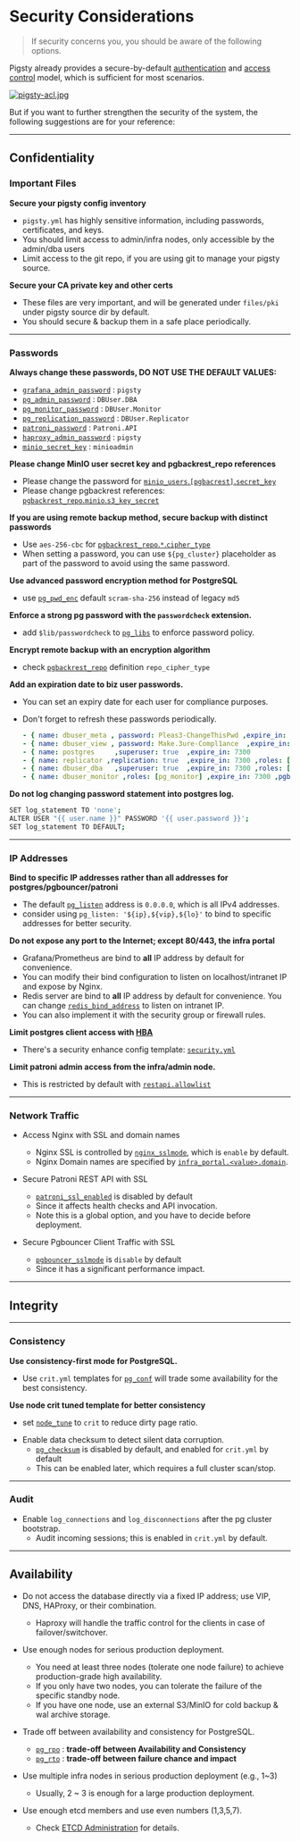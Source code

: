 # Security Considerations

> If security concerns you, you should be aware of the following options.

Pigsty already provides a secure-by-default [authentication](PGSQL-HBA) and [access control](PGSQL-ACL) model, which is sufficient for most scenarios.

[![pigsty-acl.jpg](https://repo.pigsty.cc/img/pigsty-acl.jpg)](PGSQL-ACL)

But if you want to further strengthen the security of the system, the following suggestions are for your reference:


----------------

## Confidentiality

### Important Files

**Secure your pigsty config inventory**
- `pigsty.yml` has highly sensitive information, including passwords, certificates, and keys.
- You should limit access to admin/infra nodes, only accessible by the admin/dba users
- Limit access to the git repo, if you are using git to manage your pigsty source.

**Secure your CA private key and other certs**
- These files are very important, and will be generated under `files/pki` under pigsty source dir by default.
- You should secure & backup them in a safe place periodically.


----------------

### Passwords

**Always change these passwords, DO NOT USE THE DEFAULT VALUES:**
  - [`grafana_admin_password`](PARAM#grafana_admin_password)   : `pigsty`
  - [`pg_admin_password`](PARAM#pg_admin_password)             : `DBUser.DBA`
  - [`pg_monitor_password`](PARAM#pg_monitor_password)         : `DBUser.Monitor`
  - [`pg_replication_password`](PARAM#pg_replication_password) : `DBUser.Replicator`
  - [`patroni_password`](PARAM#patroni_password)               : `Patroni.API`
  - [`haproxy_admin_password`](PARAM#haproxy_admin_password)   : `pigsty`
  - [`minio_secret_key`](PARAM#minio_secret_key)               : `minioadmin`

**Please change MinIO user secret key and pgbackrest_repo references**
- Please change the password for [`minio_users`.`[pgbacrest]`.`secret_key`](PARAM#minio_users)
- Please change pgbackrest references: [`pgbackrest_repo`.`minio`.`s3_key_secret`](PARAM#pgbackrest_repo)

**If you are using remote backup method, secure backup with distinct passwords**
- Use `aes-256-cbc` for [`pgbackrest_repo`.`*`.`cipher_type`](PARAM#pgbackrest_repo)
- When setting a password, you can use `${pg_cluster}` placeholder as part of the password to avoid using the same password.

**Use advanced password encryption method for PostgreSQL**
- use [`pg_pwd_enc`](PARAM#pg_pwd_enc) default `scram-sha-256` instead of legacy `md5`

**Enforce a strong pg password with the `passwordcheck` extension.**
- add `$lib/passwordcheck` to [`pg_libs`](PARAM#pg_libs) to enforce password policy.

**Encrypt remote backup with an encryption algorithm**
- check [`pgbackrest_repo`](PARAM#pgbackrest_repo) definition `repo_cipher_type`

**Add an expiration date to biz user passwords.**
- You can set an expiry date for each user for compliance purposes.
- Don't forget to refresh these passwords periodically.

  ```yaml
  - { name: dbuser_meta , password: Pleas3-ChangeThisPwd ,expire_in: 7300 ,pgbouncer: true ,roles: [ dbrole_admin ]    ,comment: pigsty admin user }
  - { name: dbuser_view , password: Make.3ure-Compl1ance  ,expire_in: 7300 ,pgbouncer: true ,roles: [ dbrole_readonly ] ,comment: read-only viewer for meta database }
  - { name: postgres     ,superuser: true  ,expire_in: 7300                        ,comment: system superuser }
  - { name: replicator ,replication: true  ,expire_in: 7300 ,roles: [pg_monitor, dbrole_readonly]   ,comment: system replicator }
  - { name: dbuser_dba   ,superuser: true  ,expire_in: 7300 ,roles: [dbrole_admin]  ,pgbouncer: true ,pool_mode: session, pool_connlimit: 16 , comment: pgsql admin user }
  - { name: dbuser_monitor ,roles: [pg_monitor] ,expire_in: 7300 ,pgbouncer: true ,parameters: {log_min_duration_statement: 1000 } ,pool_mode: session ,pool_connlimit: 8 ,comment: pgsql monitor user }
  ```

**Do not log changing password statement into postgres log.**

  ```bash
  SET log_statement TO 'none';
  ALTER USER "{{ user.name }}" PASSWORD '{{ user.password }}';
  SET log_statement TO DEFAULT;
  ```


----------------

### IP Addresses

**Bind to specific IP addresses rather than all addresses for postgres/pgbouncer/patroni**
- The default [`pg_listen`](PARAM#pg_listen) address is `0.0.0.0`, which is all IPv4 addresses.
- consider using `pg_listen: '${ip},${vip},${lo}'` to bind to specific addresses for better security.

**Do not expose any port to the Internet; except 80/443, the infra portal**
- Grafana/Prometheus are bind to **all** IP address by default for convenience.
- You can modify their bind configuration to listen on localhost/intranet IP and expose by Nginx.
- Redis server are bind to **all** IP address by default for convenience. You can change [`redis_bind_address`](PARAM#redis_bind_address) to listen on intranet IP.
- You can also implement it with the security group or firewall rules.

**Limit postgres client access with [HBA](PGSQL-HBA)**
- There's a security enhance config template: [`security.yml`](https://github.com/Vonng/pigsty/blob/master/conf/trio.yml)

**Limit patroni admin access from the infra/admin node.**
  - This is restricted by default with [`restapi.allowlist`](https://github.com/Vonng/pigsty/blob/master/roles/pgsql/templates/oltp.yml#L109)


----------------

### Network Traffic

* Access Nginx with SSL and domain names
  - Nginx SSL is controlled by [`nginx_sslmode`](PARAM#nginx_sslmode), which is `enable` by default.
  - Nginx Domain names are specified by [`infra_portal.<value>.domain`](PARAM#infra_portal).

* Secure Patroni REST API with SSL
  - [`patroni_ssl_enabled`](PARAM#patroni_ssl_enabled) is disabled by default
  - Since it affects health checks and API invocation.
  - Note this is a global option, and you have to decide before deployment.

* Secure Pgbouncer Client Traffic with SSL
  - [`pgbouncer_sslmode`](PARAM#pgbouncer_sslmode) is `disable` by default
  - Since it has a significant performance impact.



----------------

## Integrity

----------------

### Consistency

**Use consistency-first mode for PostgreSQL.**
- Use `crit.yml` templates for [`pg_conf`](PARAM#pg_conf) will trade some availability for the best consistency.

**Use node crit tuned template for better consistency**
- set [`node_tune`](PARAM#node_tune) to `crit` to reduce dirty page ratio.

* Enable data checksum to detect silent data corruption.
  - [`pg_checksum`](PARAM#pg_checksum) is disabled by default, and enabled for `crit.yml` by default
  - This can be enabled later, which requires a full cluster scan/stop.

----------------

### Audit

* Enable `log_connections` and `log_disconnections` after the pg cluster bootstrap.
  - Audit incoming sessions; this is enabled in `crit.yml` by default.




----------------

## Availability

* Do not access the database directly via a fixed IP address; use VIP, DNS, HAProxy, or their combination.
  - Haproxy will handle the traffic control for the clients in case of failover/switchover.

* Use enough nodes for serious production deployment.
  - You need at least three nodes (tolerate one node failure) to achieve production-grade high availability.
  - If you only have two nodes, you can tolerate the failure of the specific standby node.
  - If you have one node, use an external S3/MinIO for cold backup & wal archive storage.

* Trade off between availability and consistency for PostgreSQL.
  - [`pg_rpo`](PARAM#pg_rpo) : **trade-off between Availability and Consistency**
  - [`pg_rto`](PARAM#pg_rto) : **trade-off between failure chance and impact**

* Use multiple infra nodes in serious production deployment (e.g., 1~3)
  - Usually, 2 ~ 3 is enough for a large production deployment.

* Use enough etcd members and use even numbers (1,3,5,7).
  - Check [ETCD Administration](ETCD#administration) for details.


